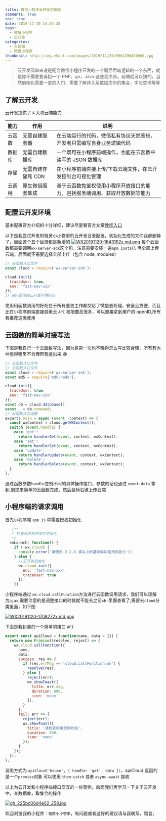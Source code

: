 ```yaml
---
title: 微信小程序云开发初体验
comments: true
toc: true
date: 2019-11-20 14:57:35
tags:
  - 微信小程序
  - 云开发
categories:
  - 大前端
  - 微信小程序
thumbnail: http://img.v5ant.com/images/2019/11/20/59642964509d5.jpg
---
```


> 云开发简单来说是配合微信小程序开发的一个弱后后端逻辑的一个东西，就是你不需要要再招一个 PHP，go，Java 这些程序员，前端就可以搞的，当然前端也需要一定的入门，需要了解非关系数据库中的集合，字段查询等等

<!-- more -->

## 了解云开发

云开发提供了 `4` 大块云端能力

| 能力   | 作用               | 说明                                                                         |
| ------ | ------------------ | ---------------------------------------------------------------------------- |
| 云函数 | 无需自建服务器     | 在云端运行的代码，微信私有协议天然鉴权，开发者只需编写自身业务逻辑代码       |
| 数据库 | 无需自建数据库     | 一个既可在小程序前端操作，也能在云函数中读写的 JSON 数据库                   |
| 存储   | 无需自建存储和 CDN | 在小程序前端直接上传/下载云端文件，在云开发控制台可视化管理                  |
| 云调用 | 原生微信服务集成   | 基于云函数免鉴权使用小程序开放接口的能力，包括服务端调用、获取开放数据等能力 |

## 配置云开发环境

基本配置官方介绍的十分详细，建议尽量看官方文章[教程入口](https://developers.weixin.qq.com/miniprogram/dev/wxcloud/basis/quickstart.html#_1-%E6%96%B0%E5%BB%BA%E4%BA%91%E5%BC%80%E5%8F%91%E6%A8%A1%E6%9D%BF)

以下是我尝试开发的租房小小管家的云开发目录配置，初始化生成的文件我都删掉了，里面这个五个目录都是新增的
[![WX20191120-1643192x.md.png](http://img.v5ant.com/images/2019/11/20/WX20191120-1643192x.md.png)](http://img.v5ant.com/image/C0Y)
每个云函数都需要调用`wx-server-sdk`这个包，注意需要安装一遍`npm install` 再全部上传云端，后面就不需要选择全部上传（包含 node_modules）

```javascript
// 云函数入口文件
const cloud = require('wx-server-sdk');

cloud.init({
  traceUser: true,
  env: 'fast-nav-xxx'
});
// env是你的云开发环境标识
```

使用用函数调用的好处在于所有鉴权工作都交给了微信去处理，安全且方便，而且比在小程序前端直接调用云 `API` 权限要高很多，可以直接拿到用户的 openID,所有我推荐这类使用

## 云函数的简单对接写法

下面是我自己一个云函数写法，因为是第一次也不晓得怎么写比较合理，所有有大神觉得哪里不合理帮我提出来 😆

```javascript
// 云函数入口文件
// 云函数入口文件
const cloud = require('wx-server-sdk');
const md5 = require('md5-node');

cloud.init({
  traceUser: true,
  env: 'fast-nav-xxx'
});
const db = cloud.database();
const _ = db.command;
// 云函数入口函数
exports.main = async (event, context) => {
  const wxContext = cloud.getWXContext();
  switch (event.handle) {
    case 'get':
      return handlerGet(event, context, wxContext);
    case 'set':
      return handlerSet(event, context, wxContext);
    case 'update':
      return handlerUpdate(event, context, wxContext);
    case 'delete':
      return handlerDelete(event, context, wxContext);
  }
};
```

通过函数参数`handle`控制不同的具体操作接口，参数的话也通过 `event.data` 拿到,到这来简单的云函数完成，然后鼠标右键上传云端

## 小程序端的请求调用

首先小程序端 `app.js` 中需要授权初始化

```javascript
   /**
   * 检查云开发环境并初始化
   */
  onLaunch: function() {
    if (!wx.cloud) {
      console.error('请使用 2.2.3 或以上的基础库以使用云能力');
    } else {
      //云开发初始化
      wx.cloud.init({
        env: 'fast-nav-xxx',
        traceUser: true
      });
    }}
```

小程序端通过 `wx.cloud.callFunction`方法进行云函数调用请求，我们可以理解为`ajax`,需要注意的是调整接口的时候就不能去之前`xhr`里面查看了,需要去`cloud`分类里面，如下图

[![WX20191120-1708272x.md.png](http://img.v5ant.com/images/2019/11/20/WX20191120-1708272x.md.png)](http://img.v5ant.com/image/RxZ)

下面是我封装的一个简单的接口 `API`

```javascript
export const apiCloud = function(name, data = {}) {
  return new Promise((resolve, reject) => {
    wx.cloud.callFunction({
      name,
      data,
      success: res => {
        if (res.errMsg == 'cloud.callFunction:ok') {
          resolve(res);
        } else {
          reject(err);
          wx.showToast({
            title: err.msg,
            duration: 800,
            icon: 'none'
          });
        }
      },
      fail: err => {
        reject(err);
        wx.showToast({
          title: '请检查网络您的状态',
          duration: 800,
          icon: 'none'
        });
      }
    });
  });
};
```

调用方式为 `apiCloud('house', { handle: 'get', data })`，apiCloud 返回的是一个`promise`对象 可以使用 `then-catch` 或者 `async-await` 接收

以上为云开发和小程序端接口交互的一些案例，后面我们再学习一下关于云开发中，查数据库，取集合的操作

[![gh_225bd06d4e02_258.jpg](http://img.v5ant.com/images/2019/11/20/gh_225bd06d4e02_258.jpg)](http://img.v5ant.com/image/zFN)

欢迎浏览我的小程序：`租房小小管家`，有问题或者这好的建议请与我联系，留言。
